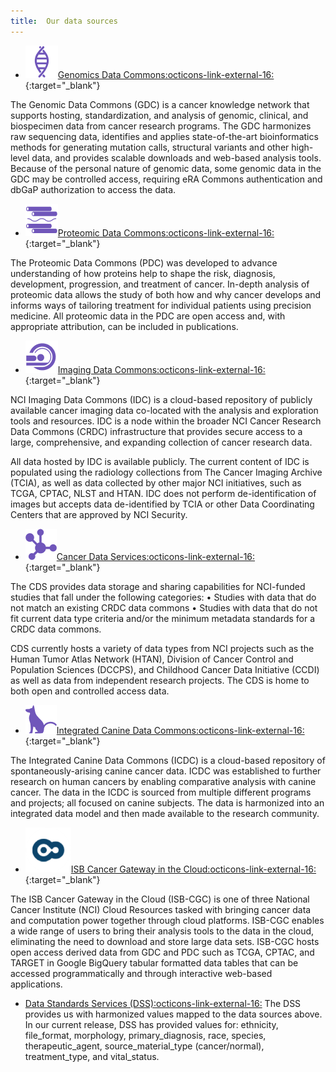 ```yaml
---
title:  Our data sources
---
```


- ![](../images/genomic-data-commons-gdc_0.png)[Genomics Data Commons:octicons-link-external-16:](https://datacommons.cancer.gov/repository/genomic-data-commons){:target="_blank"}

The Genomic Data Commons (GDC) is a cancer knowledge network that supports hosting, standardization, and analysis of genomic, clinical, and biospecimen data from cancer research programs. The GDC harmonizes raw sequencing data, identifies and applies state-of-the-art bioinformatics methods for generating mutation calls, structural variants and other high-level data, and provides scalable downloads and web-based analysis tools. Because of the personal nature of genomic data, some genomic data in the GDC may be controlled access, requiring eRA Commons authentication and dbGaP authorization to access the data. 


- ![](../images/proteomic-data-commons-pdc_0.png)[Proteomic Data Commons:octicons-link-external-16:](https://datacommons.cancer.gov/repository/proteomic-data-commons){:target="_blank"}

The Proteomic Data Commons (PDC) was developed to advance understanding of how proteins help to shape the risk, diagnosis, development, progression, and treatment of cancer. In-depth analysis of proteomic data allows the study of both how and why cancer develops and informs ways of tailoring treatment for individual patients using precision medicine. All proteomic data in the PDC are open access and, with appropriate attribution, can be included in publications.


- ![](../images/imaging-data-commons-idc_0.png)[Imaging Data Commons:octicons-link-external-16:](https://datacommons.cancer.gov/repository/imaging-data-commons){:target="_blank"}

NCI Imaging Data Commons (IDC) is a cloud-based repository of publicly available cancer imaging data co-located with the analysis and exploration tools and resources. IDC is a node within the broader NCI Cancer Research Data Commons (CRDC) infrastructure that provides secure access to a large, comprehensive, and expanding collection of cancer research data.

All data hosted by IDC is available publicly. The current content of IDC is populated using the radiology collections from The Cancer Imaging Archive (TCIA), as well as data collected by other major NCI initiatives, such as TCGA, CPTAC, NLST and HTAN. IDC does not perform de-identification of images but accepts data de-identified by TCIA or other Data Coordinating Centers that are approved by NCI Security.


- ![](../images/cancer-data-service-cds_0.png)[Cancer Data Services:octicons-link-external-16:](https://datacommons.cancer.gov/repository/cancer-data-service){:target="_blank"}

The CDS provides data storage and sharing capabilities for NCI-funded studies that fall under the following categories:
•    Studies with data that do not match an existing CRDC data commons 
•    Studies with data that do not fit current data type criteria and/or the minimum metadata standards for a CRDC data commons. 

CDS currently hosts a variety of data types from NCI projects such as the Human Tumor Atlas Network (HTAN), Division of Cancer Control and Population Sciences (DCCPS), and Childhood Cancer Data Initiative (CCDI) as well as data from independent research projects. The CDS is home to both open and controlled access data.

- ![](../images/integrated-canine-data-commons-icdc_0.png)[Integrated Canine Data Commons:octicons-link-external-16:](https://caninecommons.cancer.gov/#/explore){:target="_blank"}

The Integrated Canine Data Commons (ICDC) is a cloud-based repository of spontaneously-arising canine cancer data. ICDC was established to further research on human cancers by enabling comparative analysis with canine cancer. The data in the ICDC is sourced from multiple different programs and projects; all focused on canine subjects. The data is harmonized into an integrated data model and then made available to the research community. 

- ![](../images/isb-cancer-gateway-in-the-cloud.png)[ISB Cancer Gateway in the Cloud:octicons-link-external-16:](https://www.isb-cgc.org/){:target="_blank"}

The ISB Cancer Gateway in the Cloud (ISB-CGC) is one of three National Cancer Institute (NCI) Cloud Resources tasked with bringing cancer data and computation power together through cloud platforms. ISB-CGC enables a wide range of users to bring their analysis tools to the data in the cloud, eliminating the need to download and store large data sets. ISB-CGC hosts open access derived data from GDC and PDC such as TCGA, CPTAC, and TARGET in Google BigQuery tabular formatted data tables that can be accessed programmatically and through interactive web-based applications.

- [Data Standards Services (DSS):octicons-link-external-16:](https://datascience.cancer.gov/data-commons/data-standards-services)
The DSS provides us with harmonized values mapped to the data sources above. In our current release, DSS has provided values for: ethnicity, file_format, morphology, primary_diagnosis, race, species, therapeutic_agent, source_material_type (cancer/normal), treatment_type, and vital_status.


